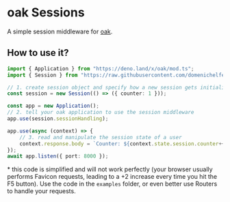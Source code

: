 # oak Sessions

A simple session middleware for [oak](https://github.com/oakserver/oak).

## How to use it?
```ts
import { Application } from "https://deno.land/x/oak/mod.ts";
import { Session } from "https://raw.githubusercontent.com/domenichelfenstein/oak-sessions/master/mod.ts";

// 1. create session object and specify how a new session gets initialized
const session = new Session(() => ({ counter: 1 }));

const app = new Application();
// 2. tell your oak application to use the session middleware
app.use(session.sessionHandling);

app.use(async (context) => {
    // 3. read and manipulate the session state of a user
    context.response.body = `Counter: ${context.state.session.counter++}`;
});
await app.listen({ port: 8000 });
```
\* this code is simplified and will not work perfectly
(your browser usually performs Favicon requests, leading to a +2 increase
every time you hit the F5 button). Use the code in the `examples` folder,
or even better use Routers to handle your requests.
